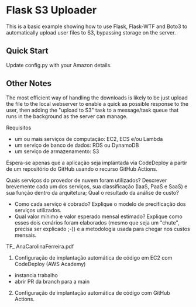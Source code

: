 # Flask S3 Uploader

This is a basic example showing how to use Flask, Flask-WTF and Boto3
to automatically upload user files to S3, bypassing storage on the server.

## Quick Start

Update config.py with your Amazon details.

## Other Notes

The most efficient way of handling the downloads is likely to be
just upload the file to the local webserver to enable a quick
as possible response to the user, then adding the "upload to S3"
task to a message/task queue that runs in the background as the
server can manage.

Requisitos
 - um ou mais serviços de computação: EC2, ECS e/ou Lambda
 - um serviço de banco de dados: RDS ou DynamoDB
 - um serviço de armazenamento: S3

Espera-se apenas que a aplicação seja implantada via CodeDeploy a partir de um repositório do GitHub usando o recurso GitHub Actions.

Quais serviços do provedor de nuvem foram utilizados? Descrever brevemente cada um dos serviços, sua classificação (IaaS, PaaS e SaaS) e sua função dentro da arquitetura;
Qual o resultado da análise de custo?
 - Como cada serviço é cobrado? Explique o modelo de precificação dos serviços utilizados.
 - Qual valor mínimo e valor esperado mensal estimado? Explique como esses dois cenários foram elaborados (mesmo que seja um "chute", precisa ser explicado ;-)) e a metodologia usada para chegar nos custos mensais.

TF_ AnaCarolinaFerreira.pdf


1. Configuração de implantação automática de código em EC2 com CodeDeploy (AWS Academy)
- instancia trabalho
- abrir PR da branch para a main

2. Configuração de implantação automática de código com GitHub Actions.
